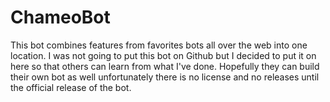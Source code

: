 # ChameoBot

This bot combines features from favorites bots all over the web into one location. I was not going to put this bot on Github but I decided to put it on here so that others can learn from what I've done. Hopefully they can build their own bot as well unfortunately there is no license and no releases until the official release of the bot.
 
